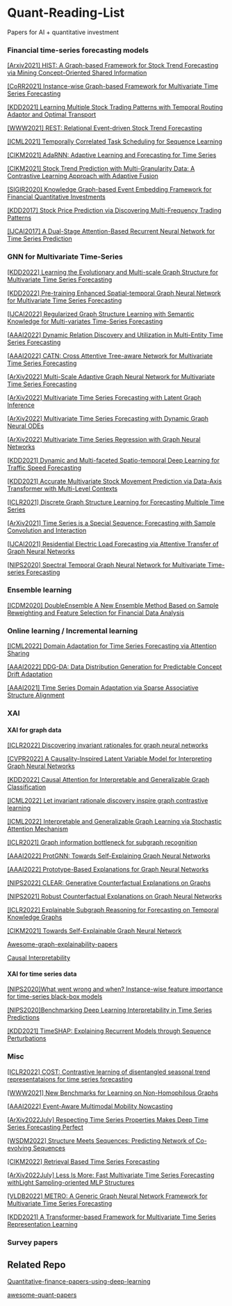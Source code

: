 # Quant-Reading-List
Papers for AI + quantitative investment


### Financial time-series forecasting models

[[Arxiv2021] HIST: A Graph-based Framework for Stock Trend Forecasting via Mining Concept-Oriented Shared Information](
https://arxiv.org/pdf/2110.13716.pdf)

[[CoRR2021] Instance-wise Graph-based Framework for Multivariate Time Series Forecasting](https://github.com/Wentao-Xu/IGMTF)

[[KDD2021] Learning Multiple Stock Trading Patterns with Temporal Routing Adaptor and Optimal Transport](https://arxiv.org/pdf/2106.12950.pdf)

[[WWW2021] REST: Relational Event-driven Stock Trend Forecasting](https://arxiv.org/abs/2102.07372#:~:text=Stock%20trend%20forecasting%2C%20aiming%20at,profits%20from%20the%20stock%20market.)

[[ICML2021] Temporally Correlated Task Scheduling for Sequence Learning](http://proceedings.mlr.press/v139/wu21e/wu21e.pdf)

[[CIKM2021] AdaRNN: Adaptive Learning and Forecasting for Time Series](https://dl.acm.org/doi/pdf/10.1145/3459637.3482315)

[[CIKM2021] Stock Trend Prediction with Multi-Granularity Data: A Contrastive Learning Approach with Adaptive Fusion](https://dl.acm.org/doi/abs/10.1145/3459637.3482483)

[[SIGIR2020] Knowledge Graph-based Event Embedding Framework for Financial Quantitative Investments](https://dl.acm.org/doi/10.1145/3397271.3401427)

[[KDD2017] Stock Price Prediction via Discovering Multi-Frequency Trading Patterns](https://www.eecs.ucf.edu/~gqi/publications/kdd2017_stock.pdf)

[[IJCAI2017] A Dual-Stage Attention-Based Recurrent Neural Network for Time Series Prediction](https://www.ijcai.org/Proceedings/2017/0366.pdf)


### GNN for Multivariate Time-Series

[[KDD2022] Learning the Evolutionary and Multi-scale Graph Structure for Multivariate Time Series Forecasting](https://dl.acm.org/doi/pdf/10.1145/3534678.3539274)

[[KDD2022] Pre-training Enhanced Spatial-temporal Graph Neural Network for Multivariate Time Series Forecasting](https://dl.acm.org/doi/pdf/10.1145/3534678.3539396)

[[IJCAI2022] Regularized Graph Structure Learning with Semantic Knowledge for Multi-variates Time-Series Forecasting](https://arxiv.org/pdf/2210.06126.pdf)

[[AAAI2022] Dynamic Relation Discovery and Utilization in Multi-Entity Time Series Forecasting](https://arxiv.org/abs/2202.10586)

[[AAAI2022] CATN: Cross Attentive Tree-aware Network for Multivariate Time Series Forecasting](https://www.aaai.org/AAAI22Papers/AAAI-7403.HeH.pdf)

[[ArXiv2022] Multi-Scale Adaptive Graph Neural Network for Multivariate Time Series Forecasting](https://arxiv.org/pdf/2201.04828.pdf)

[[ArXiv2022] Multivariate Time Series Forecasting with Latent Graph Inference](https://arxiv.org/pdf/2203.03423.pdf)

[[ArXiv2022] Multivariate Time Series Forecasting with Dynamic Graph Neural ODEs](https://arxiv.org/pdf/2202.08408.pdf)

[[ArXiv2022] Multivariate Time Series Regression with Graph Neural Networks](https://arxiv.org/pdf/2201.00818.pdf)

[[KDD2021] Dynamic and Multi-faceted Spatio-temporal Deep Learning for Traffic Speed Forecasting](https://dl.acm.org/pdf/10.1145/3447548.3467275)

[[KDD2021] Accurate Multivariate Stock Movement Prediction via Data-Axis Transformer with Multi-Level Contexts](https://dl.acm.org/doi/pdf/10.1145/3447548.3467297)

[[ICLR2021] Discrete Graph Structure Learning for Forecasting Multiple Time Series](https://arxiv.org/pdf/2101.06861.pdf)

[[ArXiv2021] Time Series is a Special Sequence: Forecasting with Sample Convolution and Interaction](https://arxiv.org/pdf/2106.09305.pdf)

[[IJCAI2021] Residential Electric Load Forecasting via Attentive Transfer of Graph Neural Networks](https://www.ijcai.org/proceedings/2021/0374.pdf)

[[NIPS2020] Spectral Temporal Graph Neural Network for Multivariate Time-series Forecasting](https://nips.cc/virtual/2020/public/poster_cdf6581cb7aca4b7e19ef136c6e601a5.html)


### Ensemble learning
[[ICDM2020] DoubleEnsemble A New Ensemble Method Based on Sample Reweighting and Feature Selection for Financial Data Analysis](https://ieeexplore.ieee.org/abstract/document/9338413/)



### Online learning / Incremental learning

[[ICML2022] Domain Adaptation for Time Series Forecasting via Attention Sharing](https://arxiv.org/abs/2102.06828)

[[AAAI2022] DDG-DA: Data Distribution Generation for Predictable Concept Drift Adaptation](https://www.aaai.org/AAAI22Papers/AAAI-10902.WendiL.pdf)

[[AAAI2021] Time Series Domain Adaptation via Sparse Associative Structure Alignment](https://ojs.aaai.org/index.php/AAAI/article/view/16846/16653)


### XAI
#### XAI for graph data
[[ICLR2022] Discovering invariant rationales for graph neural networks](https://arxiv.org/pdf/2201.12872)

[[CVPR2022] A Causality-Inspired Latent Variable Model for Interpreting Graph Neural Networks](https://openaccess.thecvf.com/content/CVPR2022/papers/Lin_OrphicX_A_Causality-Inspired_Latent_Variable_Model_for_Interpreting_Graph_Neural_CVPR_2022_paper.pdf)

[[KDD2022] Causal Attention for Interpretable and Generalizable Graph Classification](https://dl.acm.org/doi/abs/10.1145/3534678.3539366)

[[ICML2022] Let invariant rationale discovery inspire graph contrastive learning](https://proceedings.mlr.press/v162/li22v/li22v.pdf)

[[ICML2022] Interpretable and Generalizable Graph Learning via Stochastic Attention Mechanism](https://proceedings.mlr.press/v162/miao22a/miao22a.pdf)

[[ICLR2021] Graph information bottleneck for subgraph recognition](https://arxiv.org/pdf/2010.05563)

[[AAAI2022] ProtGNN: Towards Self-Explaining Graph Neural Networks](https://ojs.aaai.org/index.php/AAAI/article/download/20898/20657)

[[AAAI2022] Prototype-Based Explanations for Graph Neural Networks](https://www.aaai.org/AAAI22Papers/SA-00396-ShinY.pdf)

[[NIPS2022] CLEAR: Generative Counterfactual Explanations on Graphs](https://arxiv.org/pdf/2210.08443)

[[NIPS2021] Robust Counterfactual Explanations on Graph Neural Networks](https://proceedings.neurips.cc/paper/2021/file/2c8c3a57383c63caef6724343eb62257-Paper.pdf)

[[ICLR2022] Explainable Subgraph Reasoning for Forecasting on Temporal Knowledge Graphs](https://openreview.net/pdf?id=pGIHq1m7PU)

[[CIKM2021] Towards Self-Explainable Graph Neural Network](https://arxiv.org/pdf/2108.12055)

[Awesome-graph-explainability-papers](https://github.com/flyingdoog/awesome-graph-explainability-papers)

[Causal Interpretability](https://github.com/fulifeng/Causal_Reading_Group#causal-interpretability)

#### XAI for time series data

[[NIPS2020]What went wrong and when? Instance-wise feature importance for time-series black-box models](https://proceedings.neurips.cc/paper/2020/file/08fa43588c2571ade19bc0fa5936e028-Paper.pdf)

[[NIPS2020]Benchmarking Deep Learning Interpretability in Time Series Predictions](https://proceedings.neurips.cc/paper/2020/file/47a3893cc405396a5c30d91320572d6d-Paper.pdf)

[[KDD2021] TimeSHAP: Explaining Recurrent Models through Sequence Perturbations](https://dl.acm.org/doi/pdf/10.1145/3447548.3467166)


### Misc

[[ICLR2022] COST: Contrastive learning of disentangled seasonal trend representataions for time series forecasting](https://arxiv.org/pdf/2202.01575.pdf)

[[WWW2021] New Benchmarks for Learning on Non-Homophilous Graphs](https://arxiv.org/pdf/2104.01404.pdf)

[[AAAI2022] Event-Aware Multimodal Mobility Nowcasting](https://ojs.aaai.org/index.php/AAAI/article/download/20342/20101)

[[ArXiv2022July] Respecting Time Series Properties Makes Deep Time Series Forecasting Perfect](https://arxiv.org/pdf/2207.10941.pdf)

[[WSDM2022] Structure Meets Sequences: Predicting Network of Co-evolving Sequences](https://dl.acm.org/doi/pdf/10.1145/3488560.3498411)

[[CIKM2022] Retrieval Based Time Series Forecasting](https://arxiv.org/pdf/2209.13525.pdf)

[[ArXiv2022July] Less Is More: Fast Multivariate Time Series Forecasting withLight Sampling-oriented MLP Structures](https://arxiv.org/pdf/2207.01186.pdf)

[[VLDB2022] METRO: A Generic Graph Neural Network Framework for Multivariate Time Series Forecasting](https://zheng-kai.com/paper/vldb_2022_cui.pdf)

[[KDD2021] A Transformer-based Framework for Multivariate Time Series Representation Learning](https://dl.acm.org/doi/pdf/10.1145/3447548.3467401)


### Survey papers



## Related Repo
[Quantitative-finance-papers-using-deep-learning](https://github.com/Leefinance/Quantitative-finance-papers-using-deep-learning)

[awesome-quant-papers](https://github.com/zhanghaitao1/awesome-quant-papers)
